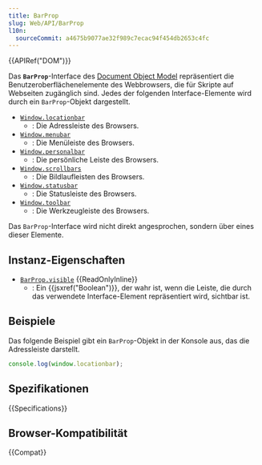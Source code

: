 ```yaml
---
title: BarProp
slug: Web/API/BarProp
l10n:
  sourceCommit: a4675b9077ae32f989c7ecac94f454db2653c4fc
---
```


{{APIRef("DOM")}}

Das **`BarProp`**-Interface des [Document Object Model](/de/docs/Web/API/Document_Object_Model) repräsentiert die Benutzeroberflächenelemente des Webbrowsers, die für Skripte auf Webseiten zugänglich sind. Jedes der folgenden Interface-Elemente wird durch ein `BarProp`-Objekt dargestellt.

- [`Window.locationbar`](/de/docs/Web/API/Window/locationbar)
  - : Die Adressleiste des Browsers.
- [`Window.menubar`](/de/docs/Web/API/Window/menubar)
  - : Die Menüleiste des Browsers.
- [`Window.personalbar`](/de/docs/Web/API/Window/personalbar)
  - : Die persönliche Leiste des Browsers.
- [`Window.scrollbars`](/de/docs/Web/API/Window/scrollbars)
  - : Die Bildlaufleisten des Browsers.
- [`Window.statusbar`](/de/docs/Web/API/Window/statusbar)
  - : Die Statusleiste des Browsers.
- [`Window.toolbar`](/de/docs/Web/API/Window/toolbar)
  - : Die Werkzeugleiste des Browsers.

Das `BarProp`-Interface wird nicht direkt angesprochen, sondern über eines dieser Elemente.

## Instanz-Eigenschaften

- [`BarProp.visible`](/de/docs/Web/API/BarProp/visible) {{ReadOnlyInline}}
  - : Ein {{jsxref("Boolean")}}, der wahr ist, wenn die Leiste, die durch das verwendete Interface-Element repräsentiert wird, sichtbar ist.

## Beispiele

Das folgende Beispiel gibt ein `BarProp`-Objekt in der Konsole aus, das die Adressleiste darstellt.

```js
console.log(window.locationbar);
```

## Spezifikationen

{{Specifications}}

## Browser-Kompatibilität

{{Compat}}
